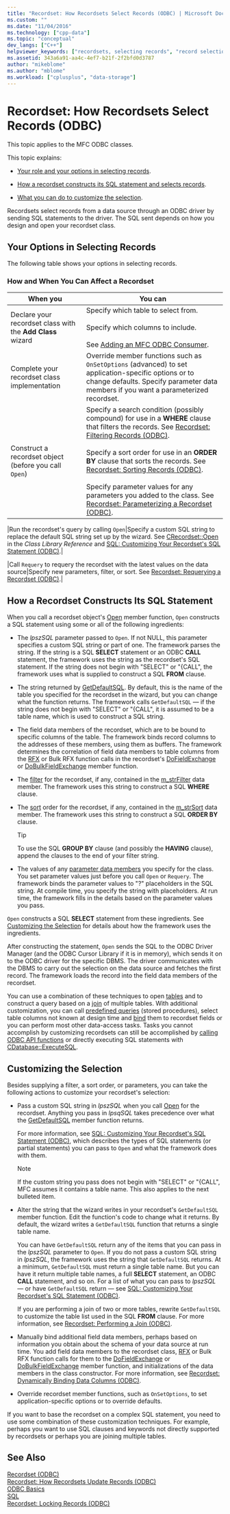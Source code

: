 ```yaml
---
title: "Recordset: How Recordsets Select Records (ODBC) | Microsoft Docs"
ms.custom: ""
ms.date: "11/04/2016"
ms.technology: ["cpp-data"]
ms.topic: "conceptual"
dev_langs: ["C++"]
helpviewer_keywords: ["recordsets, selecting records", "record selection, ODBC recordsets", "SQL statements, recordset", "records, selecting", "recordsets, constructing SQL statements", "ODBC recordsets, selecting records"]
ms.assetid: 343a6a91-aa4c-4ef7-b21f-2f2bfd0d3787
author: "mikeblome"
ms.author: "mblome"
ms.workload: ["cplusplus", "data-storage"]
---
```

# Recordset: How Recordsets Select Records (ODBC)

This topic applies to the MFC ODBC classes.  
  
This topic explains:  
  
- [Your role and your options in selecting records](#_core_your_options_in_selecting_records).  
  
- [How a recordset constructs its SQL statement and selects records](#_core_how_a_recordset_constructs_its_sql_statement).  
  
- [What you can do to customize the selection](#_core_customizing_the_selection).  
  
Recordsets select records from a data source through an ODBC driver by sending SQL statements to the driver. The SQL sent depends on how you design and open your recordset class.  
  
##  <a name="_core_your_options_in_selecting_records"></a> Your Options in Selecting Records  

The following table shows your options in selecting records.  
  
### How and When You Can Affect a Recordset  
  
|When you|You can|  
|--------------|-------------|  
|Declare your recordset class with the **Add Class** wizard|Specify which table to select from.<br /><br /> Specify which columns to include.<br /><br /> See [Adding an MFC ODBC Consumer](../../mfc/reference/adding-an-mfc-odbc-consumer.md).|  
|Complete your recordset class implementation|Override member functions such as `OnSetOptions` (advanced) to set application-specific options or to change defaults. Specify parameter data members if you want a parameterized recordset.|  
|Construct a recordset object (before you call `Open`)|Specify a search condition (possibly compound) for use in a **WHERE** clause that filters the records. See [Recordset: Filtering Records (ODBC)](../../data/odbc/recordset-filtering-records-odbc.md).<br /><br /> Specify a sort order for use in an **ORDER BY** clause that sorts the records. See [Recordset: Sorting Records (ODBC)](../../data/odbc/recordset-sorting-records-odbc.md).<br /><br /> Specify parameter values for any parameters you added to the class. See [Recordset: Parameterizing a Recordset (ODBC)](../../data/odbc/recordset-parameterizing-a-recordset-odbc.md).|  

|Run the recordset's query by calling `Open`|Specify a custom SQL string to replace the default SQL string set up by the wizard. See [CRecordset::Open](../../mfc/reference/crecordset-class.md#open) in the *Class Library Reference* and [SQL: Customizing Your Recordset's SQL Statement (ODBC)](../../data/odbc/sql-customizing-your-recordsets-sql-statement-odbc.md).|  

|Call `Requery` to requery the recordset with the latest values on the data source|Specify new parameters, filter, or sort. See [Recordset: Requerying a Recordset (ODBC)](../../data/odbc/recordset-requerying-a-recordset-odbc.md).|  
  
##  <a name="_core_how_a_recordset_constructs_its_sql_statement"></a> How a Recordset Constructs Its SQL Statement  

When you call a recordset object's [Open](../../mfc/reference/crecordset-class.md#open) member function, `Open` constructs a SQL statement using some or all of the following ingredients:  
  
- The *lpszSQL* parameter passed to `Open`. If not NULL, this parameter specifies a custom SQL string or part of one. The framework parses the string. If the string is a SQL **SELECT** statement or an ODBC **CALL** statement, the framework uses the string as the recordset's SQL statement. If the string does not begin with "SELECT" or "{CALL", the framework uses what is supplied to construct a SQL **FROM** clause.  
  
- The string returned by [GetDefaultSQL](../../mfc/reference/crecordset-class.md#getdefaultsql). By default, this is the name of the table you specified for the recordset in the wizard, but you can change what the function returns. The framework calls `GetDefaultSQL` — if the string does not begin with "SELECT" or "{CALL", it is assumed to be a table name, which is used to construct a SQL string.  
  

- The field data members of the recordset, which are to be bound to specific columns of the table. The framework binds record columns to the addresses of these members, using them as buffers. The framework determines the correlation of field data members to table columns from the [RFX](../../data/odbc/record-field-exchange-using-rfx.md) or Bulk RFX function calls in the recordset's [DoFieldExchange](../../mfc/reference/crecordset-class.md#dofieldexchange) or [DoBulkFieldExchange](../../mfc/reference/crecordset-class.md#dofieldexchange) member function.  
  
- The [filter](../../data/odbc/recordset-filtering-records-odbc.md) for the recordset, if any, contained in the [m_strFilter](../../mfc/reference/crecordset-class.md#m_strfilter) data member. The framework uses this string to construct a SQL **WHERE** clause.  
  
- The [sort](../../data/odbc/recordset-sorting-records-odbc.md) order for the recordset, if any, contained in the [m_strSort](../../mfc/reference/crecordset-class.md#m_strsort) data member. The framework uses this string to construct a SQL **ORDER BY** clause.  

  
    > [!TIP]
    >  To use the SQL **GROUP BY** clause (and possibly the **HAVING** clause), append the clauses to the end of your filter string.  
  
- The values of any [parameter data members](../../data/odbc/recordset-parameterizing-a-recordset-odbc.md) you specify for the class. You set parameter values just before you call `Open` or `Requery`. The framework binds the parameter values to "?" placeholders in the SQL string. At compile time, you specify the string with placeholders. At run time, the framework fills in the details based on the parameter values you pass.  
  
`Open` constructs a SQL **SELECT** statement from these ingredients. See [Customizing the Selection](#_core_customizing_the_selection) for details about how the framework uses the ingredients.  
  
After constructing the statement, `Open` sends the SQL to the ODBC Driver Manager (and the ODBC Cursor Library if it is in memory), which sends it on to the ODBC driver for the specific DBMS. The driver communicates with the DBMS to carry out the selection on the data source and fetches the first record. The framework loads the record into the field data members of the recordset.  
  
You can use a combination of these techniques to open [tables](../../data/odbc/recordset-declaring-a-class-for-a-table-odbc.md) and to construct a query based on a [join](../../data/odbc/recordset-performing-a-join-odbc.md) of multiple tables. With additional customization, you can call [predefined queries](../../data/odbc/recordset-declaring-a-class-for-a-predefined-query-odbc.md) (stored procedures), select table columns not known at design time and [bind](../../data/odbc/recordset-dynamically-binding-data-columns-odbc.md) them to recordset fields or you can perform most other data-access tasks. Tasks you cannot accomplish by customizing recordsets can still be accomplished by [calling ODBC API functions](../../data/odbc/odbc-calling-odbc-api-functions-directly.md) or directly executing SQL statements with [CDatabase::ExecuteSQL](../../mfc/reference/cdatabase-class.md#executesql).  
  
##  <a name="_core_customizing_the_selection"></a> Customizing the Selection  

Besides supplying a filter, a sort order, or parameters, you can take the following actions to customize your recordset's selection:  
  
- Pass a custom SQL string in *lpszSQL* when you call [Open](../../mfc/reference/crecordset-class.md#open) for the recordset. Anything you pass in *lpsqSQL* takes precedence over what the [GetDefaultSQL](../../mfc/reference/crecordset-class.md#getdefaultsql) member function returns.  
  
     For more information, see [SQL: Customizing Your Recordset's SQL Statement (ODBC)](../../data/odbc/sql-customizing-your-recordsets-sql-statement-odbc.md), which describes the types of SQL statements (or partial statements) you can pass to `Open` and what the framework does with them.  
  
    > [!NOTE]
    >  If the custom string you pass does not begin with "SELECT" or "{CALL", MFC assumes it contains a table name. This also applies to the next bulleted item.  
  
- Alter the string that the wizard writes in your recordset's `GetDefaultSQL` member function. Edit the function's code to change what it returns. By default, the wizard writes a `GetDefaultSQL` function that returns a single table name.  
  
     You can have `GetDefaultSQL` return any of the items that you can pass in the *lpszSQL* parameter to `Open`. If you do not pass a custom SQL string in *lpszSQL*, the framework uses the string that `GetDefaultSQL` returns. At a minimum, `GetDefaultSQL` must return a single table name. But you can have it return multiple table names, a full **SELECT** statement, an ODBC **CALL** statement, and so on. For a list of what you can pass to *lpszSQL* — or have `GetDefaultSQL` return — see [SQL: Customizing Your Recordset's SQL Statement (ODBC)](../../data/odbc/sql-customizing-your-recordsets-sql-statement-odbc.md).  
  
     If you are performing a join of two or more tables, rewrite `GetDefaultSQL` to customize the table list used in the SQL **FROM** clause. For more information, see [Recordset: Performing a Join (ODBC)](../../data/odbc/recordset-performing-a-join-odbc.md).  
  

- Manually bind additional field data members, perhaps based on information you obtain about the schema of your data source at run time. You add field data members to the recordset class, [RFX](../../data/odbc/record-field-exchange-using-rfx.md) or Bulk RFX function calls for them to the [DoFieldExchange](../../mfc/reference/crecordset-class.md#dofieldexchange) or [DoBulkFieldExchange](../../mfc/reference/crecordset-class.md#dobulkfieldexchange) member function, and initializations of the data members in the class constructor. For more information, see [Recordset: Dynamically Binding Data Columns (ODBC)](../../data/odbc/recordset-dynamically-binding-data-columns-odbc.md).  
  
- Override recordset member functions, such as `OnSetOptions`, to set application-specific options or to override defaults.  
  
If you want to base the recordset on a complex SQL statement, you need to use some combination of these customization techniques. For example, perhaps you want to use SQL clauses and keywords not directly supported by recordsets or perhaps you are joining multiple tables.  
  
## See Also  

[Recordset (ODBC)](../../data/odbc/recordset-odbc.md)<br/>
[Recordset: How Recordsets Update Records (ODBC)](../../data/odbc/recordset-how-recordsets-update-records-odbc.md)<br/>
[ODBC Basics](../../data/odbc/odbc-basics.md)<br/>
[SQL](../../data/odbc/sql.md)<br/>
[Recordset: Locking Records (ODBC)](../../data/odbc/recordset-locking-records-odbc.md)
